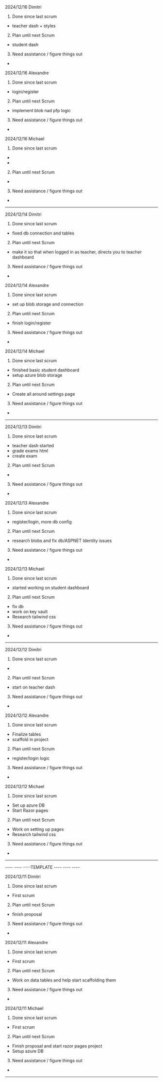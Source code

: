 2024/12/16 Dimitri
1. Done since last scrum
- teacher dash + styles
2. Plan until next Scrum
- student dash
3. Need assistance / figure things out
- 

2024/12/16 Alexandre
1. Done since last scrum
- login/register
2. Plan until next Scrum
-  implement blob nad pfp logic
3. Need assistance / figure things out
- 

2024/12/16 Michael
1. Done since last scrum
- 
- 
2. Plan until next Scrum
- 
3. Need assistance / figure things out
- 
________________________________________________________________________________________

2024/12/14 Dimitri
1. Done since last scrum
- fixed db connection and tables
2. Plan until next Scrum
- make it so that when logged in as teacher, directs you to teacher dashboard
3. Need assistance / figure things out
- 

2024/12/14 Alexandre
1. Done since last scrum
- set up blob storage and connection
2. Plan until next Scrum
-  finish login/register
3. Need assistance / figure things out
- 

2024/12/14 Michael
1. Done since last scrum
- finished basic student dashboard
- setup azure blob storage
2. Plan until next Scrum
- Create all around settings page
3. Need assistance / figure things out
- 
________________________________________________________________________________________


2024/12/13 Dimitri
1. Done since last scrum
- teacher dash started
- grade exams html
- create exam
2. Plan until next Scrum
- 
3. Need assistance / figure things out
- 

2024/12/13 Alexandre
1. Done since last scrum
- register/login, more db config
2. Plan until next Scrum
-  research blobs and fix db/ASPNET Identity issues
3. Need assistance / figure things out
- 

2024/12/13 Michael
1. Done since last scrum
- started working on student dashboard
2. Plan until next Scrum
- fix db
- work on key vault
- Research tailwind css
3. Need assistance / figure things out
- 
________________________________________________________________________________________


2024/12/12 Dimitri
1. Done since last scrum
- 
2. Plan until next Scrum
- start on teacher dash
3. Need assistance / figure things out
- 

2024/12/12 Alexandre
1. Done since last scrum
- Finalize tables
- scaffold in project
2. Plan until next Scrum
-  register/login logic
3. Need assistance / figure things out
- 

2024/12/12 Michael
1. Done since last scrum
- Set up azure DB
- Start Razor pages
2. Plan until next Scrum
- Work on setting up pages
- Research tailwind css
3. Need assistance / figure things out
- 
________________________________________________________________________________________


---- ---- ----TEMPLATE ---- ---- ----
   
2024/12/11 Dimitri
1. Done since last scrum
- First scrum
2. Plan until next Scrum
- finish proposal
3. Need assistance / figure things out
- 

2024/12/11 Alexandre
1. Done since last scrum
- First scrum
2. Plan until next Scrum
- Work on data tables and help start scaffolding them
3. Need assistance / figure things out
- 

2024/12/11 Michael
1. Done since last scrum
- First scrum
2. Plan until next Scrum
- Finish proposal and start razor pages project
- Setup azure DB
3. Need assistance / figure things out
- 
________________________________________________________________________________________
